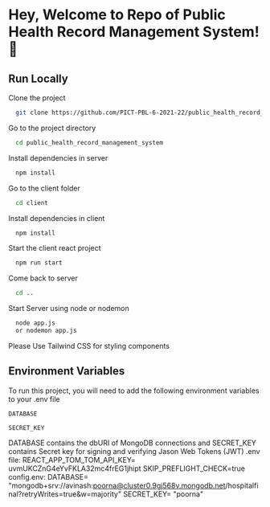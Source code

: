 
# Hey, Welcome to Repo of Public Health Record Management System! 👋


## Run Locally

Clone the project

```bash
  git clone https://github.com/PICT-PBL-6-2021-22/public_health_record_management_system
```

Go to the project directory

```bash
  cd public_health_record_management_system
```

Install dependencies in server

```bash
  npm install
```
Go to the client folder

```bash
  cd client
```
Install dependencies in client

```bash
  npm install
```

Start the client react project

```bash
  npm run start
```

Come back to server

```bash
  cd ..
```
Start Server using node or nodemon

```bash
  node app.js 
  or nodemon app.js
```


Please Use Tailwind CSS for styling components
## Environment Variables

To run this project, you will need to add the following environment variables to your .env file

`DATABASE`

`SECRET_KEY`

DATABASE contains the dbURI of MongoDB connections and SECRET_KEY contains Secret key for signing and verifying Jason Web Tokens (JWT)
.env file:
REACT_APP_TOM_TOM_API_KEY= uvmUKCZnG4eYvFKLA32mc4frEG1jhipt
SKIP_PREFLIGHT_CHECK=true
config.env:
DATABASE= "mongodb+srv://avinash:poorna@cluster0.9gj568v.mongodb.net/hospitalfinal?retryWrites=true&w=majority"
SECRET_KEY= "poorna"
